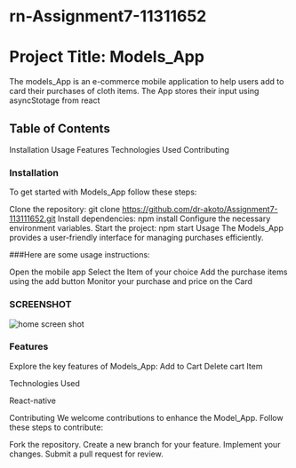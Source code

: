 # rn-Assignment7-11311652 

# Project Title: Models_App
The models_App is an e-commerce mobile application to help users add to card their purchases of cloth items. The App stores their input using asyncStotage from react

## Table of Contents
Installation
Usage
Features
Technologies Used
Contributing



### Installation
To get started with Models_App follow these steps:

Clone the repository:
git clone https://github.com/dr-akoto/Assignment7-113111652.git
Install dependencies:
npm install
Configure the necessary environment variables.
Start the project:
npm start
Usage
The Models_App provides a user-friendly interface for managing purchases efficiently.

###Here are some usage instructions:

Open the mobile app
Select the Item of your choice 
Add the purchase items using the add button
Monitor your purchase and price on the Card 

### SCREENSHOT
![home screen shot](https://github.com/user-attachments/assets/589d9f72-490c-409c-9b3c-0cabc7abcb70)

### Features
Explore the key features of Models_App:
Add to Cart
Delete cart Item


Technologies Used

React-native

Contributing
We welcome contributions to enhance the Model_App. Follow these steps to contribute:

Fork the repository.
Create a new branch for your feature.
Implement your changes.
Submit a pull request for review.
